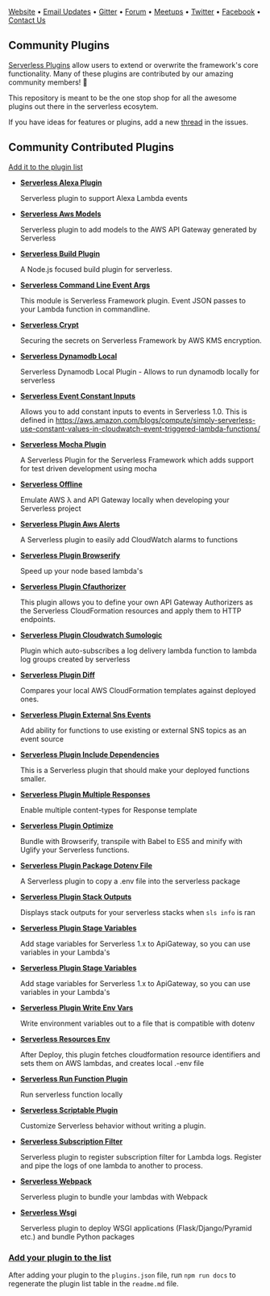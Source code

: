 [Website](http://www.serverless.com) • [Email Updates](http://eepurl.com/b8dv4P) • [Gitter](https://gitter.im/serverless/serverless) • [Forum](http://forum.serverless.com) • [Meetups](https://github.com/serverless-meetups/main) • [Twitter](https://twitter.com/goserverless) • [Facebook](https://www.facebook.com/serverless) • [Contact Us](mailto:hello@serverless.com)

## Community Plugins

[Serverless Plugins](https://serverless.com/framework/docs/providers/aws/guide/plugins/) allow users to extend or overwrite the framework's core functionality. Many of these plugins are contributed by our amazing community members! 🎉

This repository is meant to be the one stop shop for all the awesome plugins out there in the serverless ecosytem.

If you have ideas for features or plugins, add a new [thread](https://github.com/serverless/community-plugins/issues) in the issues.

## Community Contributed Plugins

[Add it to the plugin list](https://github.com/serverless/community-plugins/edit/master/plugins.json)

<!-- ⛔️ AUTO-GENERATED-CONTENT:START (GENERATE_SERVERLESS_PLUGIN_TABLE)
- Do not remove or modify this section. Make all updates to plugins.json -->
* **[Serverless Alexa Plugin](https://github.com/rajington/serverless-alexa-plugin)**

	Serverless plugin to support Alexa Lambda events

* **[Serverless Aws Models](https://github.com/9cookies/serverless-aws-models)**

	Serverless plugin to add models to the AWS API Gateway generated by Serverless

* **[Serverless Build Plugin](https://github.com/nfour/serverless-build-plugin)**

	A Node.js focused build plugin for serverless.

* **[Serverless Command Line Event Args](https://github.com/horike37/serverless-command-line-event-args)**

	This module is Serverless Framework plugin. Event JSON passes to your Lambda function in commandline.

* **[Serverless Crypt](https://github.com/marcy-terui/serverless-crypt)**

	Securing the secrets on Serverless Framework by AWS KMS encryption.

* **[Serverless Dynamodb Local](https://github.com/99xt/serverless-dynamodb-local)**

	Serverless Dynamodb Local Plugin - Allows to run dynamodb locally for serverless

* **[Serverless Event Constant Inputs](https://github.com/dittto/serverless-event-constant-inputs)**

	Allows you to add constant inputs to events in Serverless 1.0. This is defined in https://aws.amazon.com/blogs/compute/simply-serverless-use-constant-values-in-cloudwatch-event-triggered-lambda-functions/

* **[Serverless Mocha Plugin](https://github.com/SC5/serverless-mocha-plugin)**

	A Serverless Plugin for the Serverless Framework which adds support for test driven development using mocha

* **[Serverless Offline](https://github.com/dherault/serverless-offline)**

	Emulate AWS λ and API Gateway locally when developing your Serverless project

* **[Serverless Plugin Aws Alerts](https://github.com/ACloudGuru/serverless-plugin-aws-alerts)**

	A Serverless plugin to easily add CloudWatch alarms to functions

* **[Serverless Plugin Browserify](https://github.com/doapp-ryanp/serverless-plugin-browserify)**

	Speed up your node based lambda's

* **[Serverless Plugin Cfauthorizer](https://github.com/SC5/serverless-plugin-cfauthorizer)**

	This plugin allows you to define your own API Gateway Authorizers as the Serverless CloudFormation resources and apply them to HTTP endpoints.

* **[Serverless Plugin Cloudwatch Sumologic](https://github.com/ACloudGuru/serverless-plugin-cloudwatch-sumologic)**

	Plugin which auto-subscribes a log delivery lambda function to lambda log groups created by serverless

* **[Serverless Plugin Diff](https://github.com/nicka/serverless-plugin-diff)**

	Compares your local AWS CloudFormation templates against deployed ones.

* **[Serverless Plugin External Sns Events](https://github.com/silvermine/serverless-plugin-external-sns-events)**

	Add ability for functions to use existing or external SNS topics as an event source

* **[Serverless Plugin Include Dependencies](https://github.com/dougmoscrop/serverless-plugin-include-dependencies)**

	This is a Serverless plugin that should make your deployed functions smaller.

* **[Serverless Plugin Multiple Responses](https://github.com/silvermine/serverless-plugin-multiple-responses)**

	Enable multiple content-types for Response template

* **[Serverless Plugin Optimize](https://github.com/FidelLimited/serverless-plugin-optimize)**

	Bundle with Browserify, transpile with Babel to ES5 and minify with Uglify your Serverless functions.

* **[Serverless Plugin Package Dotenv File](https://github.com/ACloudGuru/serverless-plugin-package-dotenv-file)**

	A Serverless plugin to copy a .env file into the serverless package

* **[Serverless Plugin Stack Outputs](https://github.com/svdgraaf/serverless-plugin-stack-outputs)**

	Displays stack outputs for your serverless stacks when `sls info` is ran

* **[Serverless Plugin Stage Variables](https://github.com/svdgraaf/serverless-plugin-stage-variables)**

	Add stage variables for Serverless 1.x to ApiGateway, so you can use variables in your Lambda's

* **[Serverless Plugin Stage Variables](https://github.com/svdgraaf/serverless-plugin-stage-variables)**

	Add stage variables for Serverless 1.x to ApiGateway, so you can use variables in your Lambda's

* **[Serverless Plugin Write Env Vars](https://github.com/silvermine/serverless-plugin-write-env-vars)**

	Write environment variables out to a file that is compatible with dotenv

* **[Serverless Resources Env](https://github.com/rurri/serverless-resources-env)**

	After Deploy, this plugin fetches cloudformation resource identifiers and sets them on AWS lambdas, and creates local .<state>-env file

* **[Serverless Run Function Plugin](https://github.com/lithin/serverless-run-function-plugin)**

	Run serverless function locally

* **[Serverless Scriptable Plugin](https://github.com/wei-xu-myob/serverless-scriptable-plugin)**

	Customize Serverless behavior without writing a plugin.

* **[Serverless Subscription Filter](https://github.com/blackevil245/serverless-subscription-filter)**

	Serverless plugin to register subscription filter for Lambda logs. Register and pipe the logs of one lambda to another to process.

* **[Serverless Webpack](https://github.com/elastic-coders/serverless-webpack)**

	Serverless plugin to bundle your lambdas with Webpack

* **[Serverless Wsgi](https://github.com/logandk/serverless-wsgi)**

	Serverless plugin to deploy WSGI applications (Flask/Django/Pyramid etc.) and bundle Python packages
<!-- ⛔️ AUTO-GENERATED-CONTENT:END - Do not remove or modify this section. Make all updates to plugins.json -->

### [Add your plugin to the list](https://github.com/serverless/plugins/edit/master/plugins.json)

After adding your plugin to the `plugins.json` file, run `npm run docs` to regenerate the plugin list table in the `readme.md` file.
